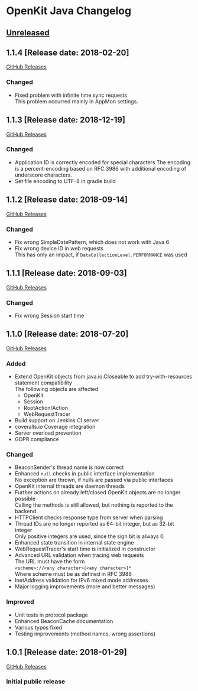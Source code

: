 # OpenKit Java Changelog

## [Unreleased](https://github.com/Dynatrace/openkit-java/compare/v1.1.4...release/1.1)

## 1.1.4 [Release date: 2018-02-20]
[GitHub Releases](https://github.com/Dynatrace/openkit-java/releases/tag/v1.1.4)

### Changed
- Fixed problem with infinite time sync requests  
  This problem occurred mainly in AppMon settings.

## 1.1.3 [Release date: 2018-12-19]
[GitHub Releases](https://github.com/Dynatrace/openkit-java/releases/tag/v1.1.3)

### Changed
- Application ID is correctly encoded for special characters
  The encoding is a percent-encoding based on RFC 3986 with additional encoding of underscore characters.
- Set file encoding to UTF-8 in gradle build

## 1.1.2 [Release date: 2018-09-14]
[GitHub Releases](https://github.com/Dynatrace/openkit-java/releases/tag/v1.1.2)

### Changed
- Fix wrong SimpleDatePattern, which does not work with Java 6
- Fix wrong device ID in web requests  
  This has only an impact, if `DataCollectionLevel.PERFORMANCE` was used

## 1.1.1 [Release date: 2018-09-03]
[GitHub Releases](https://github.com/Dynatrace/openkit-java/releases/tag/v1.1.1)

### Changed
- Fix wrong Session start time

## 1.1.0 [Release date: 2018-07-20]
[GitHub Releases](https://github.com/Dynatrace/openkit-java/releases/tag/v1.1.0)

### Added
- Extend OpenKit objects from java.io.Closeable to add try-with-resources statement compatibility  
  The following objects are affected
  - OpenKit
  - Session
  - RootAction/Action
  - WebRequestTracer
- Build support on Jenkins CI server
- coveralls.io Coverage integration
- Server overload prevention
- GDPR compliance

### Changed
- BeaconSender's thread name is now correct
- Enhanced `null` checks in public interface implementation  
  No exception are thrown, if nulls are passed via public interfaces
- OpenKit internal threads are daemon threads
- Further actions on already left/closed OpenKit objects are no longer possible  
  Calling the methods is still allowed, but nothing is reported to the backend 
- HTTPClient checks response type from server when parsing
- Thread IDs are no longer reported as 64-bit integer, but as 32-bit integer  
  Only positive integers are used, since the sign bit is always 0.
- Enhanced state transition in internal state engine
- WebRequestTracer's start time is initialized in constructor
- Advanced URL validation when tracing web requests  
  The URL must have the form  
  `<scheme>://<any character>[<any character>]*`  
  Where scheme must be as defined in RFC 3986
- InetAddress validation for IPv6 mixed mode addresses
- Major logging improvements (more and better messages)

### Improved
- Unit tests in protocol package
- Enhanced BeaconCache documentation
- Various typos fixed
- Testing improvements (method names, wrong assertions)

## 1.0.1 [Release date: 2018-01-29]
[GitHub Releases](https://github.com/Dynatrace/openkit-java/releases/tag/v1.0.1)
### Initial public release
